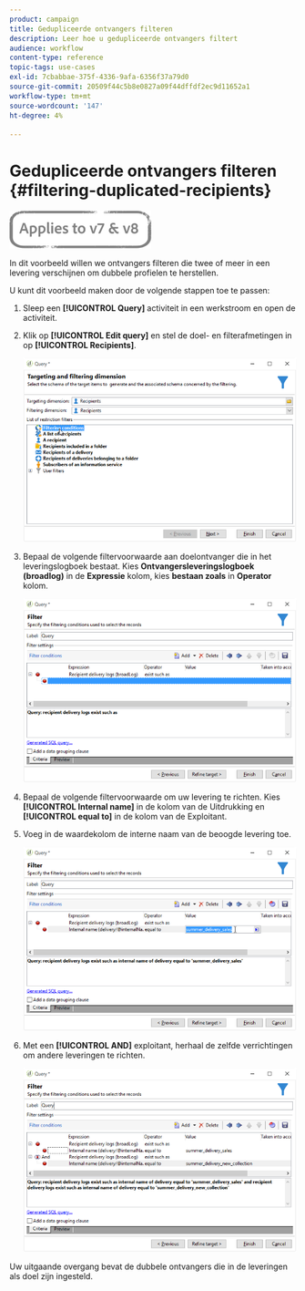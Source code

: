```yaml
---
product: campaign
title: Gedupliceerde ontvangers filteren
description: Leer hoe u gedupliceerde ontvangers filtert
audience: workflow
content-type: reference
topic-tags: use-cases
exl-id: 7cbabbae-375f-4336-9afa-6356f37a79d0
source-git-commit: 20509f44c5b8e0827a09f44dffdf2ec9d11652a1
workflow-type: tm+mt
source-wordcount: '147'
ht-degree: 4%

---
```


# Gedupliceerde ontvangers filteren {#filtering-duplicated-recipients}

![](../../assets/common.svg)

In dit voorbeeld willen we ontvangers filteren die twee of meer in een levering verschijnen om dubbele profielen te herstellen.

U kunt dit voorbeeld maken door de volgende stappen toe te passen:

1. Sleep een **[!UICONTROL Query]** activiteit in een werkstroom en open de activiteit.
1. Klik op **[!UICONTROL Edit query]** en stel de doel- en filterafmetingen in op **[!UICONTROL Recipients]**.

   ![](assets/query_recipients_1.png)

1. Bepaal de volgende filtervoorwaarde aan doelontvanger die in het leveringslogboek bestaat. Kies **Ontvangersleveringslogboek (broadlog)** in de **Expressie** kolom, kies **bestaan zoals** in **Operator** kolom.

   ![](assets/query_recipients_2.png)

1. Bepaal de volgende filtervoorwaarde om uw levering te richten. Kies **[!UICONTROL Internal name]** in de kolom van de Uitdrukking en **[!UICONTROL equal to]** in de kolom van de Exploitant.
1. Voeg in de waardekolom de interne naam van de beoogde levering toe.

   ![](assets/query_recipients_3.png)

1. Met een **[!UICONTROL AND]** exploitant, herhaal de zelfde verrichtingen om andere leveringen te richten.

   ![](assets/query_recipients_4.png)

Uw uitgaande overgang bevat de dubbele ontvangers die in de leveringen als doel zijn ingesteld.
